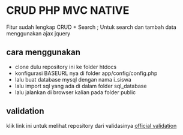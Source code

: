# CRUD PHP MVC NATIVE

Fitur sudah lengkap CRUD + Search ;
Untuk search dan tambah data menggunakan ajax jquery

## cara menggunakan 

- clone dulu repository ini ke folder htdocs
- konfigurasi BASEURL nya di folder app/config/config.php
- lalu buat database mysql dengan nama i_siswa
- lalu import sql yang ada di dalam folder sql_database
- lalu jalankan di browser kalian pada folder public



## validation
klik link ini untuk melihat repository dari validasinya <a href="https://github.com/davidecesarano/Validation">official validation</a>
